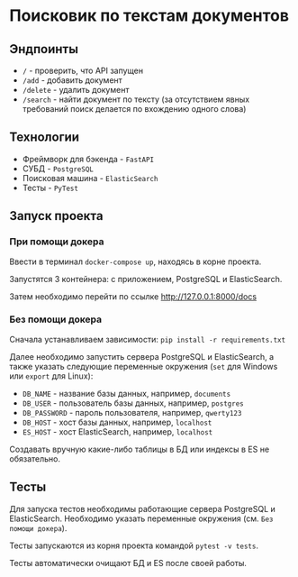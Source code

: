 # Поисковик по текстам документов

## Эндпоинты
- `/` - проверить, что API запущен
- `/add` - добавить документ
- `/delete` - удалить документ
- `/search` - найти документ по тексту (за отсутствием явных требований поиск делается по вхождению одного слова)

## Технологии

- Фреймворк для бэкенда - `FastAPI`
- СУБД - `PostgreSQL`
- Поисковая машина - `ElasticSearch`
- Тесты - `PyTest`

## Запуск проекта

### При помощи докера

Ввести в терминал `docker-compose up`, находясь в корне проекта.

Запустятся 3 контейнера: с приложением, PostgreSQL и ElasticSearch.

Затем необходимо перейти по ссылке http://127.0.0.1:8000/docs

### Без помощи докера

Сначала устанавливаем зависимости: `pip install -r requirements.txt`

Далее необходимо запустить сервера PostgreSQL и ElasticSearch, а также указать следующие переменные окружения (`set` для Windows или `export` для Linux):

- `DB_NAME` - название базы данных, например, `documents`
- `DB_USER` - пользователь базы данных, например, `postgres`
- `DB_PASSWORD` - пароль пользователя, например, `qwerty123`
- `DB_HOST` - хост базы данных, например, `localhost`
- `ES_HOST` - хост ElasticSearch, например, `localhost` 

Создавать вручную какие-либо таблицы в БД или индексы в ES не обязательно.

## Тесты

Для запуска тестов необходимы работающие сервера PostgreSQL и ElasticSearch. Необходимо указать переменные окружения (см. `Без помощи докера`).

Тесты запускаются из корня проекта командой `pytest -v tests`.

Тесты автоматически очищают БД и ES после своей работы.
